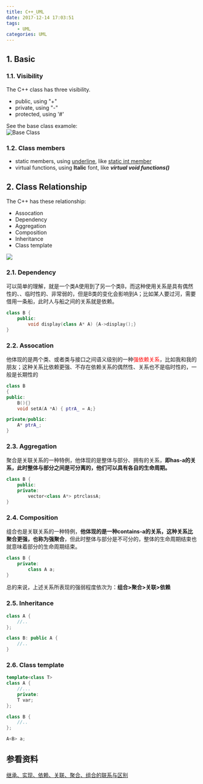 ```yaml
---
title: C++_UML
date: 2017-12-14 17:03:51
tags:
	- UML
categories: UML	
---
```


## 1. Basic 
### 1.1. Visibility
The C++ class has three visibility. 

- public, using "+"  
- private, using "-"  
- protected, using '#'  

See the base class examole:  
![Base Class](https://raw.githubusercontent.com/JShell07/jshell07.github.io/master/images/C%2B%2B/C%2B%2B_BaseClass.png)

<!-- more -->
### 1.2. Class members
- static members, using <u>underline</u>, like <u>static int member</u>
- virtual functions, using **Italic** font, like ***virtual void functions()***

## 2. Class Relationship
The C++ has these relationship:

- Assocation 
- Dependency
- Aggregation
- Composition 
- Inheritance
- Class template  

![](https://raw.githubusercontent.com/JShell07/jshell07.github.io/master/images/C%2B%2B/C%2B%2B_ClassRelationship.png)

### 2.1. Dependency
可以简单的理解，就是一个类A使用到了另一个类B，而这种使用关系是具有偶然性的、、临时性的、非常弱的，但是B类的变化会影响到A；比如某人要过河，需要借用一条船，此时人与船之间的关系就是依赖。
``` c++
class B {
	public:
		void display(class A* A) {A->display();}
}
```

### 2.2. Assocation 
他体现的是两个类、或者类与接口之间语义级别的一种<font color=red>强依赖关系</font>，比如我和我的朋友；这种关系比依赖更强、不存在依赖关系的偶然性、关系也不是临时性的，一般是长期性的
``` c++
class B
{
public:
    B(){}
    void setA(A *A) { ptrA_ = A;}

private/public:
    A* ptrA_; 
}
```
### 2.3. Aggregation
聚合是关联关系的一种特例，他体现的是整体与部分、拥有的关系，__即has-a的关系，此时整体与部分之间是可分离的，他们可以具有各自的生命周期。__
``` c++
class B {
	public:
	private:
		vector<class A*> ptrclassA;
}
```
### 2.4. Composition 
组合也是关联关系的一种特例，__他体现的是一种contains-a的关系，这种关系比聚合更强，也称为强聚合__，但此时整体与部分是不可分的，整体的生命周期结束也就意味着部分的生命周期结束。

``` c++
class B {
	private:
		class A a;
}
```

总的来说，上述关系所表现的强弱程度依次为：__组合>聚合>关联>依赖__

### 2.5. Inheritance

``` c++
class A {
	//..	
};

class B: public A {
	//..
}
```

### 2.6. Class template

``` c++
template<class T>
class A {
	//...
	private:
	T var;
};

class B {
	//..
};

A<B> a;
```

## 参看资料
[继承、实现、依赖、关联、聚合、组合的联系与区别](https://www.cnblogs.com/jiqing9006/p/5915023.html)